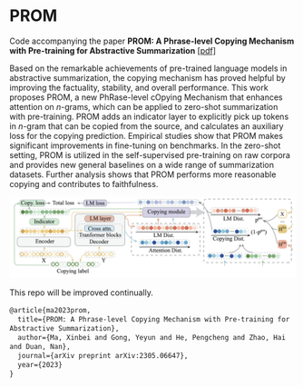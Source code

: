 # PROM
Code accompanying the paper **PROM: A Phrase-level Copying Mechanism with Pre-training for Abstractive Summarization** [[pdf]](https://arxiv.org/abs/2305.06647)

Based on the remarkable achievements of pre-trained language models in abstractive summarization, the copying mechanism has proved helpful by improving
the factuality, stability, and overall performance.
This work proposes PROM, a new PhRase-level cOpying Mechanism that enhances attention on $n$-grams, which can be applied to zero-shot summarization with pre-training.
PROM adds an indicator layer to explicitly pick up tokens in $n$-gram that can be copied from the source, and calculates an auxiliary loss for the copying prediction. 
Empirical studies show that PROM makes significant improvements in fine-tuning on benchmarks.
In the zero-shot setting, PROM is utilized in the self-supervised pre-training on raw corpora and provides new general baselines on a wide range of summarization datasets.
Further analysis shows that PROM performs more reasonable copying and contributes to faithfulness. 

![](prom_overview.png)

This repo will be improved continually.

```
@article{ma2023prom,
  title={PROM: A Phrase-level Copying Mechanism with Pre-training for Abstractive Summarization},
  author={Ma, Xinbei and Gong, Yeyun and He, Pengcheng and Zhao, Hai and Duan, Nan},
  journal={arXiv preprint arXiv:2305.06647},
  year={2023}
}
```
